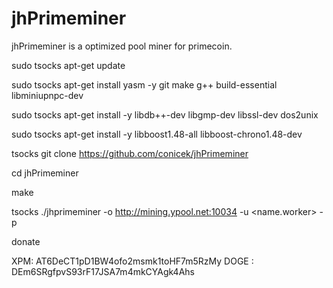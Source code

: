 jhPrimeminer
============

jhPrimeminer is a optimized pool miner for primecoin.

sudo tsocks apt-get update

sudo tsocks apt-get install yasm -y git make g++ build-essential libminiupnpc-dev

sudo tsocks apt-get install -y libdb++-dev libgmp-dev libssl-dev dos2unix

sudo tsocks apt-get install -y libboost1.48-all libboost-chrono1.48-dev 

tsocks git clone https://github.com/conicek/jhPrimeminer

cd jhPrimeminer

make

tsocks ./jhprimeminer -o http://mining.ypool.net:10034 -u <name.worker> -p <pass>



donate 

XPM: AT6DeCT1pD1BW4ofo2msmk1toHF7m5RzMy
DOGE : DEm6SRgfpvS93rF17JSA7m4mkCYAgk4Ahs
	
